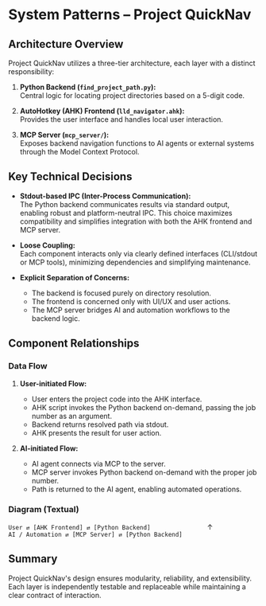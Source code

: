 # System Patterns – Project QuickNav

## Architecture Overview

Project QuickNav utilizes a three-tier architecture, each layer with a distinct responsibility:

1. **Python Backend (`find_project_path.py`):**  
   Central logic for locating project directories based on a 5-digit code.

2. **AutoHotkey (AHK) Frontend (`lld_navigator.ahk`):**  
   Provides the user interface and handles local user interaction.

3. **MCP Server (`mcp_server/`):**  
   Exposes backend navigation functions to AI agents or external systems through the Model Context Protocol.

## Key Technical Decisions

- **Stdout-based IPC (Inter-Process Communication):**  
  The Python backend communicates results via standard output, enabling robust and platform-neutral IPC. This choice maximizes compatibility and simplifies integration with both the AHK frontend and MCP server.

- **Loose Coupling:**  
  Each component interacts only via clearly defined interfaces (CLI/stdout or MCP tools), minimizing dependencies and simplifying maintenance.

- **Explicit Separation of Concerns:**  
  - The backend is focused purely on directory resolution.
  - The frontend is concerned only with UI/UX and user actions.
  - The MCP server bridges AI and automation workflows to the backend logic.

## Component Relationships

### Data Flow

1. **User-initiated Flow:**
   - User enters the project code into the AHK interface.
   - AHK script invokes the Python backend on-demand, passing the job number as an argument.
   - Backend returns resolved path via stdout.
   - AHK presents the result for user action.

2. **AI-initiated Flow:**
   - AI agent connects via MCP to the server.
   - MCP server invokes Python backend on-demand with the proper job number.
   - Path is returned to the AI agent, enabling automated operations.

### Diagram (Textual)

`User ⇄ [AHK Frontend] ⇄ [Python Backend]`
&nbsp; &nbsp; &nbsp; &nbsp; &nbsp; &nbsp; &nbsp; &nbsp; &nbsp; &nbsp; &nbsp; &nbsp; &nbsp; &nbsp;  ↑  
`AI / Automation ⇄ [MCP Server] ⇄ [Python Backend]`

## Summary

Project QuickNav's design ensures modularity, reliability, and extensibility. Each layer is independently testable and replaceable while maintaining a clear contract of interaction.